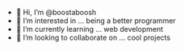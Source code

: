 - 👋 Hi, I’m @boostaboosh
- 👀 I’m interested in ... being a better programmer
- 🌱 I’m currently learning ... web development
- 💞️ I’m looking to collaborate on ... cool projects
<!-- - 📫 How to reach me ... -->

<!---
boostaboosh/boostaboosh is a ✨ special ✨ repository because its `README.md` (this file) appears on your GitHub profile.
You can click the Preview link to take a look at your changes.
--->
